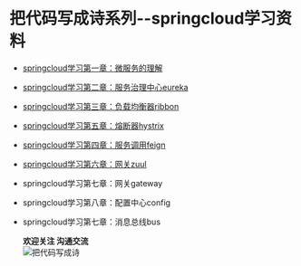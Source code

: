 # 把代码写成诗系列--springcloud学习资料
  
 - [springcloud学习第一章：微服务的理解 ](https://www.jianshu.com/p/9611a30651d0)  
 - [springcloud学习第二章：服务治理中心eureka ]( https://www.jianshu.com/p/4270559df18e)  
 - [springcloud学习第三章：负载均衡器ribbon]( https://www.jianshu.com/p/a7b028feb12b)  
 - [springcloud学习第五章：熔断器hystrix]( https://www.jianshu.com/p/20eb27e5e123)
 - [springcloud学习第四章：服务调用feign]( https://www.jianshu.com/p/08479041a92a) 
 - [springcloud学习第六章：网关zuul]( https://www.jianshu.com/p/578eb80fc772) 
 - springcloud学习第七章：网关gateway  
 - springcloud学习第八章：配置中心config  
 - springcloud学习第七章：消息总线bus  
 
   
	**欢迎关注 沟通交流**  
![把代码写成诗](http://tongxingzhetest-1252097407.cossh.myqcloud.com/qrcode_for_gh_33cfe18bd0cb_258.jpg) 
